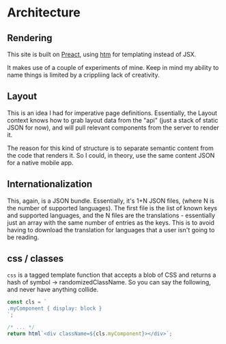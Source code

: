 # Architecture

## Rendering

This site is built on [Preact](https://github.com/preactjs/preact), using [htm](https://github.com/developit/htm) for templating instead of JSX.

It makes use of a couple of experiments of mine.  Keep in mind my ability to name things is limited by a crippliing lack of creativity.

## Layout

This is an idea I had for imperative page definitions.  Essentially, the Layout context knows how to grab layout data from the "api" (just a stack of static JSON for now), and will pull relevant components from the server to render it.

The reason for this kind of structure is to separate semantic content from the code that renders it.  So I could, in theory, use the same content JSON for a native mobile app.

## Internationalization

This, again, is a JSON bundle.  Essentially, it's 1+N JSON files, (where N is the number of supported languages).  The first file is the list of known keys and supported languages, and the N files are the translations - essentially just an array with the same number of entries as the keys.  This is to avoid having to download the translation for languages that a user isn't going to be reading.

## css / classes

`css` is a tagged template function that accepts a blob of CSS and returns a hash of symbol -> randomizedClassName.  So you can say the following, and never have anything collide.

```javascript
const cls = `
.myComponent { display: block }
`;

/* ... */ 
return html`<div className=${cls.myComponent}></div>`;
```

